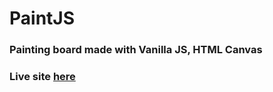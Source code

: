 # PaintJS

### Painting board made with Vanilla JS, HTML Canvas
### Live site [here](https://iankim2280.github.io/paintjs/)
